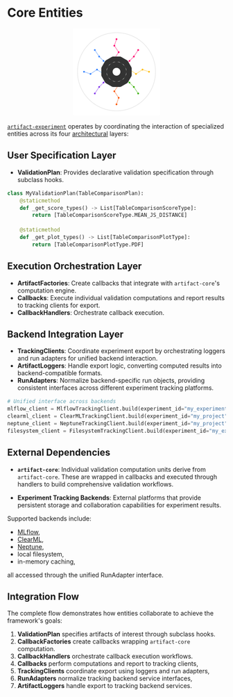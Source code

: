 # Core Entities

<p align="center">
  <img src="../assets/artifact_ml_logo.svg" width="200" alt="Artifact-ML Logo">
</p>


[`artifact-experiment`](https://github.com/vasileios-ektor-papoulias/artifact-ml/tree/main/artifact-experiment) operates by coordinating the interaction of specialized entities across its four [architectural](architecture.md) layers:

## User Specification Layer

- **ValidationPlan**: Provides declarative validation specification through subclass hooks.

```python
class MyValidationPlan(TableComparisonPlan):
    @staticmethod
    def _get_score_types() -> List[TableComparisonScoreType]:
        return [TableComparisonScoreType.MEAN_JS_DISTANCE]
    
    @staticmethod 
    def _get_plot_types() -> List[TableComparisonPlotType]:
        return [TableComparisonPlotType.PDF]
```

## Execution Orchestration Layer

- **ArtifactFactories**: Create callbacks that integrate with `artifact-core`'s computation engine.
- **Callbacks**: Execute individual validation computations and report results to tracking clients for export.
- **CallbackHandlers**: Orchestrate callback execution.

## Backend Integration Layer

- **TrackingClients**: Coordinate experiment export by orchestrating loggers and run adapters for unified backend interaction.
- **ArtifactLoggers**: Handle export logic, converting computed results into backend-compatible formats.
- **RunAdapters**: Normalize backend-specific run objects, providing consistent interfaces across different experiment tracking platforms.

```python
# Unified interface across backends
mlflow_client = MlflowTrackingClient.build(experiment_id="my_experiment")
clearml_client = ClearMLTrackingClient.build(experiment_id="my_project") 
neptune_client = NeptuneTrackingClient.build(experiment_id="my_project")
filesystem_client = FilesystemTrackingClient.build(experiment_id="my_experiment")
```

## External Dependencies

- **`artifact-core`**: Individual validation computation units derive from `artifact-core`. These are wrapped in callbacks and executed through handlers to build comprehensive validation workflows.

- **Experiment Tracking Backends**: External platforms that provide persistent storage and collaboration capabilities for experiment results.

Supported backends include:

  - [MLflow](https://mlflow.org/),
  - [ClearML](https://clear.ml/),
  - [Neptune](https://neptune.ai/),
  - local filesystem,
  - in-memory caching,

all accessed through the unified RunAdapter interface.

## Integration Flow
The complete flow demonstrates how entities collaborate to achieve the framework's goals:

1. **ValidationPlan** specifies artifacts of interest through subclass hooks.
2. **CallbackFactories** create callbacks wrapping `artifact-core` computation.
3. **CallbackHandlers** orchestrate callback execution workflows.
4. **Callbacks** perform computations and report to tracking clients,
5. **TrackingClients** coordinate export using loggers and run adapters,
6. **RunAdapters** normalize tracking backend service interfaces,
7. **ArtifactLoggers** handle export to tracking backend services.